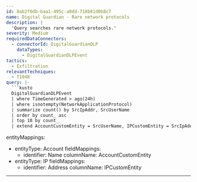```yaml
---
id: 8ab2f0db-baa1-495c-a8dd-718b81d0b8c7
name: Digital Guardian - Rare network protocols
description: |
  'Query searches rare network protocols.'
severity: Medium
requiredDataConnectors:
  - connectorId: DigitalGuardianDLP
    dataTypes:
      - DigitalGuardianDLPEvent
tactics:
  - Exfiltration
relevantTechniques:
  - T1048
query: |-
  ```kusto
  DigitalGuardianDLPEvent
  | where TimeGenerated > ago(24h)
  | where isnotempty(NetworkApplicationProtocol)
  | summarize count() by SrcIpAddr, SrcUserName
  | order by count_ asc
  | top 10 by count_
  | extend AccountCustomEntity = SrcUserName, IPCustomEntity = SrcIpAddr
  ```
entityMappings:
  - entityType: Account
    fieldMappings:
      - identifier: Name
        columnName: AccountCustomEntity
  - entityType: IP
    fieldMappings:
      - identifier: Address
        columnName: IPCustomEntity
---
```


